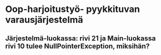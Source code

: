 # Oop-harjoitustyö- pyykkituvan varausjärjestelmä
## Järjestelmä-luokassa: rivi 21 ja Main-luokassa rivi 10 tulee NullPointerException, miksihän? 


